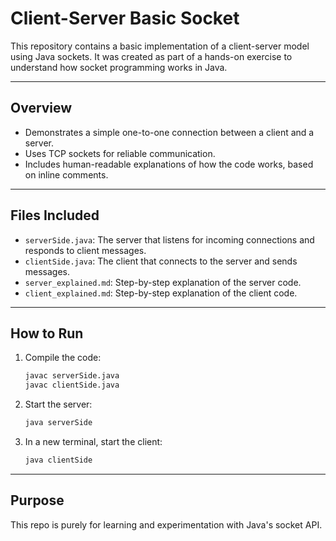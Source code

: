 # Client-Server Basic Socket

This repository contains a basic implementation of a client-server model using Java sockets. It was created as part of a hands-on exercise to understand how socket programming works in Java.

---

## Overview

- Demonstrates a simple one-to-one connection between a client and a server.
- Uses TCP sockets for reliable communication.
- Includes human-readable explanations of how the code works, based on inline comments.

---

## Files Included

- `serverSide.java`: The server that listens for incoming connections and responds to client messages.
- `clientSide.java`: The client that connects to the server and sends messages.
- `server_explained.md`: Step-by-step explanation of the server code.
- `client_explained.md`: Step-by-step explanation of the client code.

---

## How to Run

1. Compile the code:
   ```bash
   javac serverSide.java
   javac clientSide.java
   ```

2. Start the server:
   ```bash
   java serverSide
   ```

3. In a new terminal, start the client:
   ```bash
   java clientSide
   ```

---

## Purpose

This repo is purely for learning and experimentation with Java's socket API.
